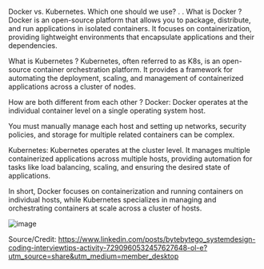 Docker vs. Kubernetes. Which one should we use? 
. 
. 
What is Docker ? 
Docker is an open-source platform that allows you to package, distribute, and run applications in isolated containers. It focuses on containerization, providing lightweight environments that encapsulate applications and their dependencies. 
 
What is Kubernetes ? 
Kubernetes, often referred to as K8s, is an open-source container orchestration platform. It provides a framework for automating the deployment, scaling, and management of containerized applications across a cluster of nodes. 
 
How are both different from each other ? 
Docker: Docker operates at the individual container level on a single operating system host. 
 
You must manually manage each host and setting up networks, security policies, and storage for multiple related containers can be complex. 
 
Kubernetes: Kubernetes operates at the cluster level. It manages multiple containerized applications across multiple hosts, providing automation for tasks like load balancing, scaling, and ensuring the desired state of applications. 
 
In short, Docker focuses on containerization and running containers on individual hosts, while Kubernetes specializes in managing and orchestrating containers at scale across a cluster of hosts. 

![image](https://github.com/user-attachments/assets/995c4bfe-4f38-411d-b0b0-15b59a38b824)

Source/Credit: https://www.linkedin.com/posts/bytebytego_systemdesign-coding-interviewtips-activity-7290960532457627648-ol-e?utm_source=share&utm_medium=member_desktop
